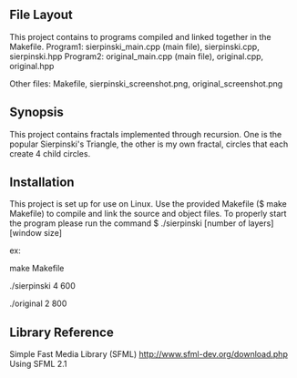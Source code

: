 ## File Layout
This project contains to programs compiled and linked together in the Makefile.
Program1: sierpinski_main.cpp (main file), sierpinski.cpp, sierpinski.hpp
Program2: original_main.cpp (main file), original.cpp, original.hpp

Other files: Makefile, sierpinski_screenshot.png, original_screenshot.png

## Synopsis

This project contains fractals implemented through recursion. One is the popular Sierpinski's Triangle, the other is my own fractal, circles that each create 4 child circles.

## Installation

This project is set up for use on Linux. Use the provided Makefile ($ make Makefile) to compile and link the source and object files.
To properly start the program please run the command $ ./sierpinski [number of layers] [window size]

ex:

make Makefile

./sierpinski 4 600

./original 2 800

## Library Reference

Simple Fast Media Library (SFML)
http://www.sfml-dev.org/download.php
Using SFML 2.1
